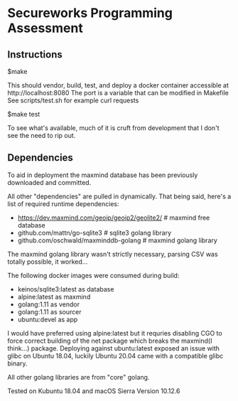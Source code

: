 # Secureworks Programming Assessment

## Instructions
$make

This should vendor, build, test, and deploy a docker container accessible at http://localhost:8080
The port is a variable that can be modified in Makefile
See scripts/test.sh for example curl requests

$make test

To see what's available, much of it is cruft from development that I don't see the need to rip out.

## Dependencies

To aid in deployment the maxmind database has been previously downloaded and committed.

All other "dependencies" are pulled in dynamically.  That being said, here's a list of required runtime dependencies:

  * https://dev.maxmind.com/geoip/geoip2/geolite2/ # maxmind free database
  * github.com/mattn/go-sqlite3 # sqlite3 golang library
  * github.com/oschwald/maxminddb-golang # maxmind golang library

The maxmind golang library wasn't strictly necessary, parsing CSV was totally possible, it worked...

The following docker images were consumed during build:
  
  * keinos/sqlite3:latest as database
  * alpine:latest as maxmind
  * golang:1.11 as vendor
  * golang:1.11 as sourcer
  * ubuntu:devel as app

I would have preferred using alpine:latest but it requries disabling CGO to force correct building of the net package which breaks the maxmind(I think...) package.
Deploying against ubuntu:latest exposed an issue with glibc on Ubuntu 18.04, luckily Ubuntu 20.04 came with a compatible glibc binary.

All other golang libraries are from "core" golang.

Tested on Kubuntu 18.04 and macOS Sierra Version 10.12.6
